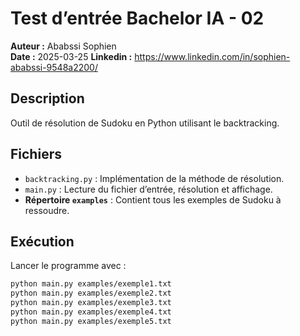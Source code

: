 # Test d’entrée Bachelor IA - 02

**Auteur :** Ababssi Sophien  
**Date :** 2025-03-25
**Linkedin :** https://www.linkedin.com/in/sophien-ababssi-9548a2200/

## Description
Outil de résolution de Sudoku en Python utilisant le backtracking.

## Fichiers
- `backtracking.py` : Implémentation de la méthode de résolution.
- `main.py` : Lecture du fichier d’entrée, résolution et affichage.
- **Répertoire `examples`** : Contient tous les exemples de Sudoku à ressoudre.


## Exécution
Lancer le programme avec :
```bash
python main.py examples/exemple1.txt
python main.py examples/exemple2.txt
python main.py examples/exemple3.txt
python main.py examples/exemple4.txt
python main.py examples/exemple5.txt